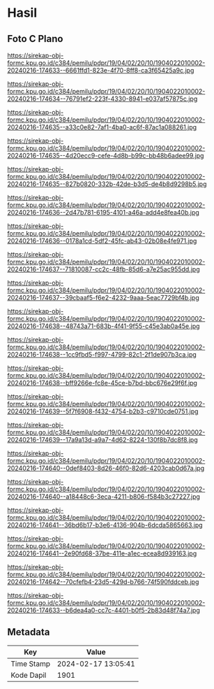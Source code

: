 # Hasil

## Foto C Plano

https://sirekap-obj-formc.kpu.go.id/c384/pemilu/pdpr/19/04/02/20/10/1904022010002-20240216-174633--6661ffd1-823e-4f70-8ff8-ca3f65425a9c.jpg

https://sirekap-obj-formc.kpu.go.id/c384/pemilu/pdpr/19/04/02/20/10/1904022010002-20240216-174634--76791ef2-223f-4330-8941-e037af57875c.jpg

https://sirekap-obj-formc.kpu.go.id/c384/pemilu/pdpr/19/04/02/20/10/1904022010002-20240216-174635--a33c0e82-7af1-4ba0-ac6f-87ac1a088261.jpg

https://sirekap-obj-formc.kpu.go.id/c384/pemilu/pdpr/19/04/02/20/10/1904022010002-20240216-174635--4d20ecc9-cefe-4d8b-b99c-bb48b6adee99.jpg

https://sirekap-obj-formc.kpu.go.id/c384/pemilu/pdpr/19/04/02/20/10/1904022010002-20240216-174635--827b0820-332b-42de-b3d5-de4b8d9298b5.jpg

https://sirekap-obj-formc.kpu.go.id/c384/pemilu/pdpr/19/04/02/20/10/1904022010002-20240216-174636--2d47b781-6195-4101-a46a-add4e8fea40b.jpg

https://sirekap-obj-formc.kpu.go.id/c384/pemilu/pdpr/19/04/02/20/10/1904022010002-20240216-174636--0178a1cd-5df2-45fc-ab43-02b08e4fe971.jpg

https://sirekap-obj-formc.kpu.go.id/c384/pemilu/pdpr/19/04/02/20/10/1904022010002-20240216-174637--71810087-cc2c-48fb-85d6-a7e25ac955dd.jpg

https://sirekap-obj-formc.kpu.go.id/c384/pemilu/pdpr/19/04/02/20/10/1904022010002-20240216-174637--39cbaaf5-f6e2-4232-9aaa-5eac7729bf4b.jpg

https://sirekap-obj-formc.kpu.go.id/c384/pemilu/pdpr/19/04/02/20/10/1904022010002-20240216-174638--48743a71-683b-4f41-9f55-c45e3ab0a45e.jpg

https://sirekap-obj-formc.kpu.go.id/c384/pemilu/pdpr/19/04/02/20/10/1904022010002-20240216-174638--1cc9fbd5-f997-4799-82c1-2f1de907b3ca.jpg

https://sirekap-obj-formc.kpu.go.id/c384/pemilu/pdpr/19/04/02/20/10/1904022010002-20240216-174638--bff9266e-fc8e-45ce-b7bd-bbc676e29f6f.jpg

https://sirekap-obj-formc.kpu.go.id/c384/pemilu/pdpr/19/04/02/20/10/1904022010002-20240216-174639--5f7f6908-f432-4754-b2b3-c9710cde0751.jpg

https://sirekap-obj-formc.kpu.go.id/c384/pemilu/pdpr/19/04/02/20/10/1904022010002-20240216-174639--17a9a13d-a9a7-4d62-8224-130f8b7dc8f8.jpg

https://sirekap-obj-formc.kpu.go.id/c384/pemilu/pdpr/19/04/02/20/10/1904022010002-20240216-174640--0def8403-8d26-46f0-82d6-4203cab0d67a.jpg

https://sirekap-obj-formc.kpu.go.id/c384/pemilu/pdpr/19/04/02/20/10/1904022010002-20240216-174640--a18448c6-3eca-4211-b806-f584b3c27227.jpg

https://sirekap-obj-formc.kpu.go.id/c384/pemilu/pdpr/19/04/02/20/10/1904022010002-20240216-174641--36bd6b17-b3e6-4136-904b-6dcda5865663.jpg

https://sirekap-obj-formc.kpu.go.id/c384/pemilu/pdpr/19/04/02/20/10/1904022010002-20240216-174641--2e90fd68-37be-411e-a1ec-ecea8d939163.jpg

https://sirekap-obj-formc.kpu.go.id/c384/pemilu/pdpr/19/04/02/20/10/1904022010002-20240216-174642--70cfefb4-23d5-429d-b766-74f590fddceb.jpg

https://sirekap-obj-formc.kpu.go.id/c384/pemilu/pdpr/19/04/02/20/10/1904022010002-20240216-174633--b6dea4a0-cc7c-4401-b0f5-2b83d48f74a7.jpg


## Metadata

| Key        | Value               |
| ---------- | ------------------- |
| Time Stamp | 2024-02-17 13:05:41 |
| Kode Dapil | 1901                |



